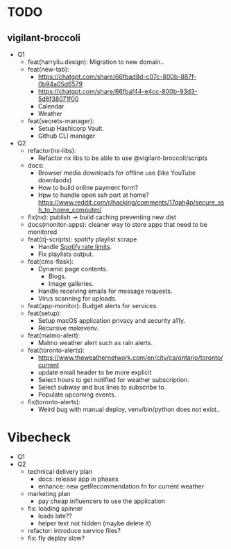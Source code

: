 # TODO

## vigilant-broccoli

- Q1
  - feat(harryliu.design): Migration to new domain..
  - feat(new-tab):
    - https://chatgpt.com/share/66fbad8d-c07c-800b-887f-0b94a05d6579
    - https://chatgpt.com/share/66fbaf44-e4cc-800b-93d3-5d6f38071f00
    - Calendar
    - Weather
  - feat(secrets-manager):
    - Setup Hashicorp Vault.
    - Github CLI manager
- Q2
  - refactor(nx-libs):
    - Refactor nx libs to be able to use @vigilant-broccoli/scripts
  - docs:
    - Browser media downloads for offline use (like YouTube downlaods)
    - How to build online payment form?
    - Hpw to handle open ssh port at home? https://www.reddit.com/r/hacking/comments/17qah4p/secure_ssh_to_home_computer/
  - fix(nx): publish -> build caching preventing new dist
  - docs(monitor-apps): cleaner way to store apps that need to be monitored
  - feat(dj-scripts): spotify playlist scrape
    - Handle [Spotify rate limits](https://developer.spotify.com/documentation/web-api/concepts/rate-limits).
    - Fix playlists output.
  - feat(cms-flask):
    - Dynamic page contents.
      - Blogs.
      - Image galleries.
    - Handle receiving emails for message requests.
    - Virus scanning for uploads.
  - feat(app-monitor): Budget alerts for services.
  - feat(setup):
    - Setup macOS application privacy and security a11y.
    - Recursive makevenv.
  - feat(malmo-alert):
    - Malmo weather alert such as rain alerts.
  - feat(toronto-alerts):
    - https://www.theweathernetwork.com/en/city/ca/ontario/toronto/current
    - update email header to be more explicit
    - Select hours to get notified for weather subscription.
    - Select subway and bus lines to subscribe to.
    - Populate upcoming events.
  - fix(toronto-alerts):
    - Weird bug with manual deploy, venv/bin/python does not exist..

# Vibecheck

- Q1
- Q2
  - technical delivery plan
    - docs: release app in phases
    - enhance: new getRecommendation fn for current weather
  - marketing plan
    - pay cheap influencers to use the application
  - fix: loading spinner
    - loads late??
    - helper text not hidden (maybe delete it)
  - refactor: introduce service files?
  - fix: fly deploy slow?
